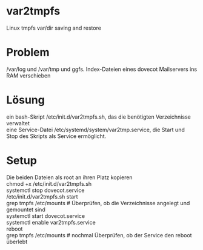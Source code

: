 # var2tmpfs
Linux tmpfs var/dir saving and restore  

# Problem
/var/log und /var/tmp und ggfs. Index-Dateien eines dovecot Mailservers ins RAM verschieben  

# Lösung
ein bash-Skript /etc/init.d/var2tmpfs.sh, das die benötigten Verzeichnisse verwaltet  
eine Service-Datei /etc/systemd/system/var2tmp.service, die Start und Stop des Skripts als Service ermöglicht.  

# Setup
Die beiden Dateien als root an ihren Platz kopieren   
chmod +x /etc/init.d/var2tmpfs.sh  
systemctl stop dovecot.service  
/etc/init.d/var2tmpfs.sh start  
grep tmpfs /etc/mounts # Überprüfen, ob die Verzeichnisse angelegt und gemountet sind  
systemctl start dovecot.service  
systemctl enable var2tmpfs.service  
reboot  
grep tmpfs /etc/mounts # nochmal Überprüfen, ob der Service den reboot überlebt  



